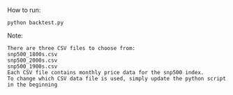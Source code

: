 How to run:

```python backtest.py```

Note:

```This python script is configured to read a predefined CSV file from the data directory.
There are three CSV files to choose from:
snp500_1800s.csv
snp500_2000s.csv
snp500_1900s.csv
Each CSV file contains monthly price data for the snp500 index.
To change which CSV data file is used, simply update the python script in the beginning
```


